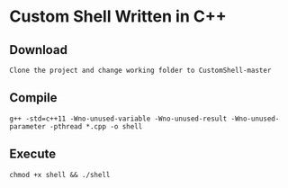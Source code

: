 # Custom Shell Written in C++

## Download
```
Clone the project and change working folder to CustomShell-master
```

## Compile
```
g++ -std=c++11 -Wno-unused-variable -Wno-unused-result -Wno-unused-parameter -pthread *.cpp -o shell
```

## Execute
```
chmod +x shell && ./shell
```
